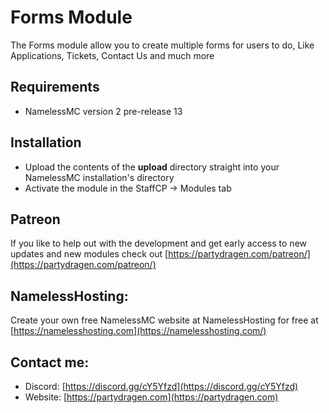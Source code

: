 # Forms Module
The Forms module allow you to create multiple forms for users to do, Like Applications, Tickets, Contact Us and much more

## Requirements
- NamelessMC version 2 pre-release 13

## Installation
- Upload the contents of the **upload** directory straight into your NamelessMC installation's directory
- Activate the module in the StaffCP -> Modules tab

## Patreon
If you like to help out with the development and get early access to new updates and new modules check out [https://partydragen.com/patreon/](https://partydragen.com/patreon/)

## NamelessHosting:
Create your own free NamelessMC website at NamelessHosting for free at [https://namelesshosting.com](https://namelesshosting.com/)

## Contact me:
- Discord: [https://discord.gg/cY5Yfzd](https://discord.gg/cY5Yfzd)
- Website: [https://partydragen.com](https://partydragen.com)
